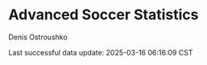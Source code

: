 # Advanced Soccer Statistics
Denis Ostroushko

<!-- gfm -->

Last successful data update: 2025-03-16 06:16:09 CST
